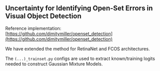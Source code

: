 ## Uncertainty for Identifying Open-Set Errors in Visual Object Detection

Reference implementation: [https://github.com/dimitymiller/openset_detection](https://github.com/dimitymiller/openset_detection)

We have extended the method for RetinaNet and FCOS architectures. 

The `(...)_trainset.py` configs are used to extract known/training logits needed to construct Gaussian Mixture Models.